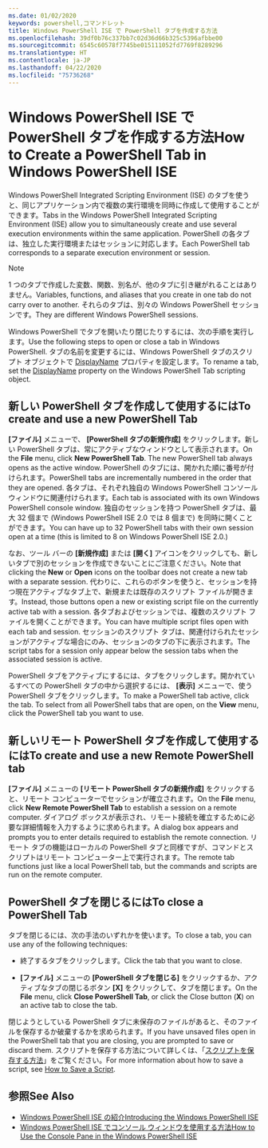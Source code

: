 ```yaml
---
ms.date: 01/02/2020
keywords: powershell,コマンドレット
title: Windows PowerShell ISE で PowerShell タブを作成する方法
ms.openlocfilehash: 39df0b76c337bb7c02d36d66b325c5396afbbe00
ms.sourcegitcommit: 6545c60578f7745be015111052fd7769f8289296
ms.translationtype: HT
ms.contentlocale: ja-JP
ms.lasthandoff: 04/22/2020
ms.locfileid: "75736268"
---
```

# <a name="how-to-create-a-powershell-tab-in-windows-powershell-ise"></a><span data-ttu-id="46e56-103">Windows PowerShell ISE で PowerShell タブを作成する方法</span><span class="sxs-lookup"><span data-stu-id="46e56-103">How to Create a PowerShell Tab in Windows PowerShell ISE</span></span>

<span data-ttu-id="46e56-104">Windows PowerShell Integrated Scripting Environment (ISE) のタブを使うと、同じアプリケーション内で複数の実行環境を同時に作成して使用することができます。</span><span class="sxs-lookup"><span data-stu-id="46e56-104">Tabs in the Windows PowerShell Integrated Scripting Environment (ISE) allow you to simultaneously create and use several execution environments within the same application.</span></span> <span data-ttu-id="46e56-105">PowerShell の各タブは、独立した実行環境またはセッションに対応します。</span><span class="sxs-lookup"><span data-stu-id="46e56-105">Each PowerShell tab corresponds to a separate execution environment or session.</span></span>

> [!NOTE]
> <span data-ttu-id="46e56-106">1 つのタブで作成した変数、関数、別名が、他のタブに引き継がれることはありません。</span><span class="sxs-lookup"><span data-stu-id="46e56-106">Variables, functions, and aliases that you create in one tab do not carry over to another.</span></span> <span data-ttu-id="46e56-107">それらのタブは、別々の Windows PowerShell セッションです。</span><span class="sxs-lookup"><span data-stu-id="46e56-107">They are different Windows PowerShell sessions.</span></span>

<span data-ttu-id="46e56-108">Windows PowerShell でタブを開いたり閉じたりするには、次の手順を実行します。</span><span class="sxs-lookup"><span data-stu-id="46e56-108">Use the following steps to open or close a tab in Windows PowerShell.</span></span> <span data-ttu-id="46e56-109">タブの名前を変更するには、Windows PowerShell タブのスクリプト オブジェクトで [DisplayName](object-model/The-PowerShellTab-Object.md#displayname) プロパティを設定します。</span><span class="sxs-lookup"><span data-stu-id="46e56-109">To rename a tab, set the [DisplayName](object-model/The-PowerShellTab-Object.md#displayname) property on the Windows PowerShell Tab scripting object.</span></span>

## <a name="to-create-and-use-a-new-powershell-tab"></a><span data-ttu-id="46e56-110">新しい PowerShell タブを作成して使用するには</span><span class="sxs-lookup"><span data-stu-id="46e56-110">To create and use a new PowerShell Tab</span></span>

<span data-ttu-id="46e56-111">**[ファイル]** メニューで、 **[PowerShell タブの新規作成]** をクリックします。新しい PowerShell タブは、常にアクティブなウィンドウとして表示されます。</span><span class="sxs-lookup"><span data-stu-id="46e56-111">On the **File** menu, click **New PowerShell Tab**. The new PowerShell tab always opens as the active window.</span></span> <span data-ttu-id="46e56-112">PowerShell のタブには、開かれた順に番号が付けられます。</span><span class="sxs-lookup"><span data-stu-id="46e56-112">PowerShell tabs are incrementally numbered in the order that they are opened.</span></span> <span data-ttu-id="46e56-113">各タブは、それぞれ独自の Windows PowerShell コンソール ウィンドウに関連付けられます。</span><span class="sxs-lookup"><span data-stu-id="46e56-113">Each tab is associated with its own Windows PowerShell console window.</span></span> <span data-ttu-id="46e56-114">独自のセッションを持つ PowerShell タブは、最大 32 個まで (Windows PowerShell ISE 2.0 では 8 個まで) を同時に開くことができます。</span><span class="sxs-lookup"><span data-stu-id="46e56-114">You can have up to 32 PowerShell tabs with their own session open at a time (this is limited to 8 on Windows PowerShell ISE 2.0.)</span></span>

<span data-ttu-id="46e56-115">なお、ツール バーの **[新規作成]** または **[開く]** アイコンをクリックしても、新しいタブで別のセッションを作成できないことにご注意ください。</span><span class="sxs-lookup"><span data-stu-id="46e56-115">Note that clicking the **New** or **Open** icons on the toolbar does not create a new tab with a separate session.</span></span> <span data-ttu-id="46e56-116">代わりに、これらのボタンを使うと、セッションを持つ現在アクティブなタブ上で、新規または既存のスクリプト ファイルが開きます。</span><span class="sxs-lookup"><span data-stu-id="46e56-116">Instead, those buttons open a new or existing script file on the currently active tab with a session.</span></span> <span data-ttu-id="46e56-117">各タブおよびセッションでは、複数のスクリプト ファイルを開くことができます。</span><span class="sxs-lookup"><span data-stu-id="46e56-117">You can have multiple script files open with each tab and session.</span></span> <span data-ttu-id="46e56-118">セッションのスクリプト タブは、関連付けられたセッションがアクティブな場合にのみ、セッションのタブの下に表示されます。</span><span class="sxs-lookup"><span data-stu-id="46e56-118">The script tabs for a session only appear below the session tabs when the associated session is active.</span></span>

<span data-ttu-id="46e56-119">PowerShell タブをアクティブにするには、タブをクリックします。開かれているすべての PowerShell タブの中から選択するには、 **[表示]** メニューで、使う PowerShell タブをクリックします。</span><span class="sxs-lookup"><span data-stu-id="46e56-119">To make a PowerShell tab active, click the tab. To select from all PowerShell tabs that are open, on the **View** menu, click the PowerShell tab you want to use.</span></span>

## <a name="to-create-and-use-a-new-remote-powershell-tab"></a><span data-ttu-id="46e56-120">新しいリモート PowerShell タブを作成して使用するには</span><span class="sxs-lookup"><span data-stu-id="46e56-120">To create and use a new Remote PowerShell tab</span></span>

<span data-ttu-id="46e56-121">**[ファイル]** メニューの **[リモート PowerShell タブの新規作成]** をクリックすると、リモート コンピューターでセッションが確立されます。</span><span class="sxs-lookup"><span data-stu-id="46e56-121">On the **File** menu, click **New Remote PowerShell Tab** to establish a session on a remote computer.</span></span> <span data-ttu-id="46e56-122">ダイアログ ボックスが表示され、リモート接続を確立するために必要な詳細情報を入力するように求められます。</span><span class="sxs-lookup"><span data-stu-id="46e56-122">A dialog box appears and prompts you to enter details required to establish the remote connection.</span></span> <span data-ttu-id="46e56-123">リモート タブの機能はローカルの PowerShell タブと同様ですが、コマンドとスクリプトはリモート コンピューター上で実行されます。</span><span class="sxs-lookup"><span data-stu-id="46e56-123">The remote tab functions just like a local PowerShell tab, but the commands and scripts are run on the remote computer.</span></span>

## <a name="to-close-a-powershell-tab"></a><span data-ttu-id="46e56-124">PowerShell タブを閉じるには</span><span class="sxs-lookup"><span data-stu-id="46e56-124">To close a PowerShell Tab</span></span>

<span data-ttu-id="46e56-125">タブを閉じるには、次の手法のいずれかを使います。</span><span class="sxs-lookup"><span data-stu-id="46e56-125">To close a tab, you can use any of the following techniques:</span></span>

- <span data-ttu-id="46e56-126">終了するタブをクリックします。</span><span class="sxs-lookup"><span data-stu-id="46e56-126">Click the tab that you want to close.</span></span>

- <span data-ttu-id="46e56-127">**[ファイル]** メニューの **[PowerShell タブを閉じる]** をクリックするか、アクティブなタブの閉じるボタン **[X]** をクリックして、タブを閉じます。</span><span class="sxs-lookup"><span data-stu-id="46e56-127">On the **File** menu, click **Close PowerShell Tab**, or click the Close button (**X**) on an active tab to close the tab.</span></span>

<span data-ttu-id="46e56-128">閉じようとしている PowerShell タブに未保存のファイルがあると、そのファイルを保存するか破棄するかを求められます。</span><span class="sxs-lookup"><span data-stu-id="46e56-128">If you have unsaved files open in the PowerShell tab that you are closing, you are prompted to save or discard them.</span></span> <span data-ttu-id="46e56-129">スクリプトを保存する方法について詳しくは、「[スクリプトを保存する方法](How-to-Write-and-Run-Scripts-in-the-Windows-PowerShell-ISE.md#how-to-save-a-script)」をご覧ください。</span><span class="sxs-lookup"><span data-stu-id="46e56-129">For more information about how to save a script, see [How to Save a Script](How-to-Write-and-Run-Scripts-in-the-Windows-PowerShell-ISE.md#how-to-save-a-script).</span></span>

## <a name="see-also"></a><span data-ttu-id="46e56-130">参照</span><span class="sxs-lookup"><span data-stu-id="46e56-130">See Also</span></span>

- [<span data-ttu-id="46e56-131">Windows PowerShell ISE の紹介</span><span class="sxs-lookup"><span data-stu-id="46e56-131">Introducing the Windows PowerShell ISE</span></span>](Introducing-the-Windows-PowerShell-ISE.md)
- [<span data-ttu-id="46e56-132">Windows PowerShell ISE でコンソール ウィンドウを使用する方法</span><span class="sxs-lookup"><span data-stu-id="46e56-132">How to Use the Console Pane in the Windows PowerShell ISE</span></span>](How-to-Use-the-Console-Pane-in-the-Windows-PowerShell-ISE.md)
